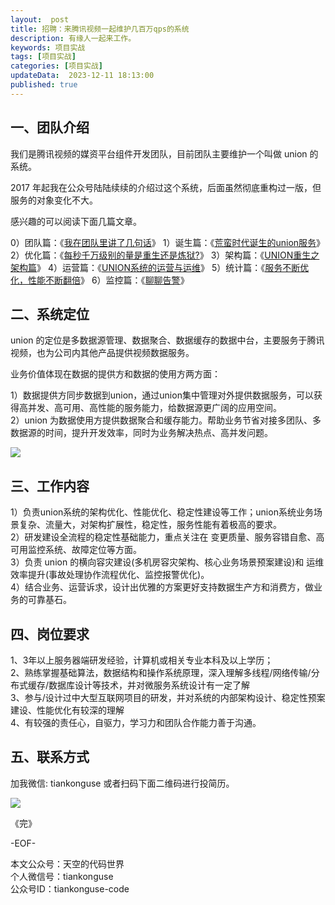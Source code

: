 ```yaml
---   
layout:  post  
title: 招聘：来腾讯视频一起维护几百万qps的系统  
description: 有缘人一起来工作。       
keywords: 项目实战  
tags: [项目实战]  
categories: [项目实战]  
updateData:  2023-12-11 18:13:00  
published: true  
---  
```



## 一、团队介绍


我们是腾讯视频的媒资平台组件开发团队，目前团队主要维护一个叫做 union 的系统。  


2017 年起我在公众号陆陆续续的介绍过这个系统，后面虽然彻底重构过一版，但服务的对象变化不大。  


感兴趣的可以阅读下面几篇文章。  


0）团队篇：《[我在团队里讲了几句话](https://mp.weixin.qq.com/s/2CwEOxAdC2e1gJQdIACuEw)》
1）诞生篇：《[荒蛮时代诞生的union服务](https://mp.weixin.qq.com/s/1ppILe5J6zvrQAHGX5xaeQ)》
2）优化篇：《[每秒千万级别的量是重生还是炼狱?](https://mp.weixin.qq.com/s/enDLT-YE2BQWVFFm3xHjXA)》
3）架构篇：《[UNION重生之架构篇](https://mp.weixin.qq.com/s/jNXR7ghcG8m1YOzr59EK1g)》
4）运营篇：《[UNION系统的运营与运维](https://mp.weixin.qq.com/s/tZ1jbEFskb9OQ_tDOEb7TQ)》
5）统计篇：《[服务不断优化，性能不断翻倍](https://mp.weixin.qq.com/s/JOobEg9EOkTIBjxR_OCsUQ)》
6）监控篇：《[聊聊告警](https://mp.weixin.qq.com/s/5nKfGjbtpzPxHgYEh9jHVg)》


## 二、系统定位


union 的定位是多数据源管理、数据聚合、数据缓存的数据中台，主要服务于腾讯视频，也为公司内其他产品提供视频数据服务。  


业务价值体现在数据的提供方和数据的使用方两方面：  


1）数据提供方同步数据到union，通过union集中管理对外提供数据服务，可以获得高并发、高可用、高性能的服务能力，给数据源更广阔的应用空间。  
2）union 为数据使用方提供数据聚合和缓存能力。帮助业务节省对接多团队、多数据源的时间，提升开发效率，同时为业务解决热点、高并发问题。  


![](https://res2023.tiankonguse.com/images/2023/12/11/001.png)



## 三、工作内容  


1）负责union系统的架构优化、性能优化、稳定性建设等工作；union系统业务场景复杂、流量大，对架构扩展性，稳定性，服务性能有着极高的要求。  
2）研发建设全流程的稳定性基础能力，重点关注在 变更质量、服务容错自愈、高可用监控系统、故障定位等方面。  
3）负责 union 的横向容灾建设(多机房容灾架构、核心业务场景预案建设)和 运维效率提升(事故处理协作流程优化、监控报警优化)。  
4）结合业务、运营诉求，设计出优雅的方案更好支持数据生产方和消费方，做业务的可靠基石。  


## 四、岗位要求


1、3年以上服务器端研发经验，计算机或相关专业本科及以上学历；  
2、熟练掌握基础算法，数据结构和操作系统原理，深入理解多线程/网络传输/分布式缓存/数据库设计等技术，并对微服务系统设计有一定了解  
3、参与/设计过中大型互联网项目的研发，并对系统的内部架构设计、稳定性预案建设、性能优化有较深的理解  
4、有较强的责任心，自驱力，学习力和团队合作能力善于沟通。  


## 五、联系方式


加我微信: tiankonguse 或者扫码下面二维码进行投简历。  


![](https://res2023.tiankonguse.com/images/2023/12/11/002.png)



《完》  


-EOF-  



本文公众号：天空的代码世界  
个人微信号：tiankonguse  
公众号ID：tiankonguse-code  
  


